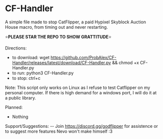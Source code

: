 # CF-Handler
A simple file made to stop CatFlipper, a paid Hypixel Skyblock Auction House macro, from timing out and never restarting.

⭐**PLEASE STAR THE REPO TO SHOW GRATTITUDE**⭐

Directions:
- to download: wget https://github.com/ProbAlex/CF-Handler/releases/latest/download/CF-Handler.py && chmod +x CF-Handler.py
- to run: python3 CF-Handler.py
- to stop: ctrl+c

Note: This script only works on Linux as I refuse to test Catflipper on my personal computer. If there is high demand for a windows port, I will do it at a public library.

Planned:
+ Nothing

Support/Suggestions:
-- Join https://discord.gg/godflipper for assistence or to suggest more features Nevo won't make himself :3
